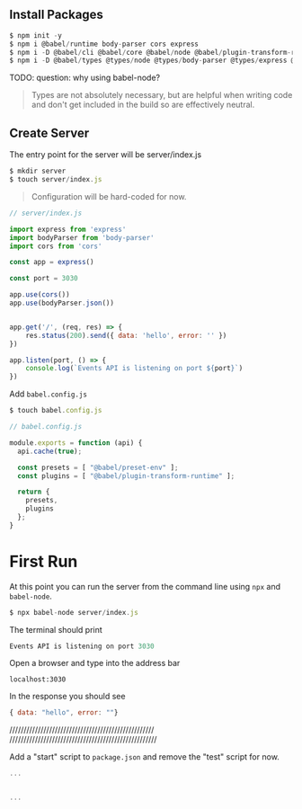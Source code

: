 
## Install Packages

```js
$ npm init -y
$ npm i @babel/runtime body-parser cors express
$ npm i -D @babel/cli @babel/core @babel/node @babel/plugin-transform-runtime @babel/preset-env @babel/node
$ npm i -D @babel/types @types/node @types/body-parser @types/express @types/cors
```

TODO: question: why using babel-node?


> Types are not absolutely necessary, but are helpful when writing code and don't get included in the build so are effectively neutral.

 ## Create Server

 The entry point for the server will be server/index.js

```js
$ mkdir server
$ touch server/index.js
```


 > Configuration will be hard-coded for now.



 ```js
 // server/index.js

 import express from 'express'
 import bodyParser from 'body-parser'
 import cors from 'cors'

 const app = express()

 const port = 3030

 app.use(cors())
 app.use(bodyParser.json())


 app.get('/', (req, res) => {
     res.status(200).send({ data: 'hello', error: '' })
 })

 app.listen(port, () => {
     console.log(`Events API is listening on port ${port}`)
 })
 ```

Add `babel.config.js`

```js
$ touch babel.config.js
```

```js
// babel.config.js

module.exports = function (api) {
  api.cache(true);

  const presets = [ "@babel/preset-env" ];
  const plugins = [ "@babel/plugin-transform-runtime" ];

  return {
    presets,
    plugins
  };
}
```

# First Run
At this point you can run the server from the command line using `npx` and `babel-node`.
```js
$ npx babel-node server/index.js
```

The terminal should print
```js
Events API is listening on port 3030
```

Open a browser and type into the address bar
```
localhost:3030
```

In the response you should see
```js
{ data: "hello", error: ""}
```



///////////////////////////////////////////////////
////////////////////////////////////////////////////


Add a "start" script to `package.json` and remove the "test" script for now.

```js
...


...
```

